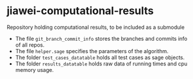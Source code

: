 # jiawei-computational-results
Repository holding computational results, to be included as a submodule

- The file `git_branch_commit_info` stores the branches and commits info of all repos.
- The file `helper.sage` specifies the parameters of the algorithm.
- The folder `test_cases_datatable` holds all test cases as sage objects.
- The folder `results_datatable` holds raw data of running times and cpu memory usage.
